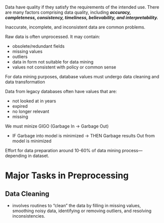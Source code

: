 Data have quality if they satisfy the requirements of the intended use. There are many factors comprising data quality, including _**accuracy, completeness, consistency, timeliness, believability, and interpretability.**_

  

Inaccurate, incomplete, and inconsistent data are common problems.

  

Raw data is often unprocessed. It may contain:

- obsolete/redundant fields
- missing values
- outliers
- data in form not suitable for data mining
- values not consistent with policy or common sense

For data mining purposes, database values must undergo data cleaning and data transformation

Data from legacy databases often have values that are:

- not looked at in years
- expired
- no longer relevant
- missing

We must minize GIGO (Garbage In → Garbage Out)

- IF Garbage into model is minimized → THEN Garbage results Out from model is minimized

Effort for data preparation around 10-60% of data mining process—depending in dataset.

# Major Tasks in Preprocessing

  

## Data Cleaning

- involves routines to “clean” the data by filling in missing values, smoothing noisy data, identifying or removing outliers, and resolving inconsistencies.